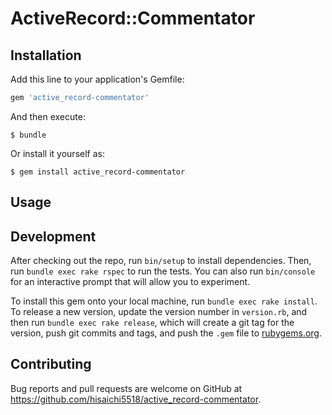 # ActiveRecord::Commentator

## Installation

Add this line to your application's Gemfile:

```ruby
gem 'active_record-commentator'
```

And then execute:

    $ bundle

Or install it yourself as:

    $ gem install active_record-commentator

## Usage

## Development

After checking out the repo, run `bin/setup` to install dependencies. Then, run `bundle exec rake rspec` to run the tests. You can also run `bin/console` for an interactive prompt that will allow you to experiment.

To install this gem onto your local machine, run `bundle exec rake install`. To release a new version, update the version number in `version.rb`, and then run `bundle exec rake release`, which will create a git tag for the version, push git commits and tags, and push the `.gem` file to [rubygems.org](https://rubygems.org).

## Contributing

Bug reports and pull requests are welcome on GitHub at https://github.com/hisaichi5518/active_record-commentator.

